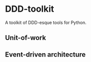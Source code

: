 # DDD-toolkit

A toolkit of DDD-esque tools for Python.

## Unit-of-work

## Event-driven architecture
